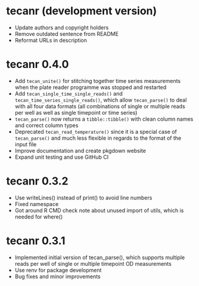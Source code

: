 # tecanr (development version)

- Update authors and copyright holders
- Remove outdated sentence from README
- Reformat URLs in description

# tecanr 0.4.0

- Add `tecan_unite()` for stitching together time series measurements when the plate reader programme was stopped and restarted
- Add `tecan_single_time_single_reads()` and `tecan_time_series_single_reads()`, which allow `tecan_parse()` to deal with all four data formats (all combinations of single or multiple reads per well as well as single timepoint or time series)
- `tecan_parse()` now returns a `tibble::tibble()` with clean column names and correct column types
- Deprecated `tecan_read_temperature()` since it is a special case of `tecan_parse()` and much less flexible in regards to the format of the input file
- Improve documentation and create pkgdown website
- Expand unit testing and use GitHub CI

# tecanr 0.3.2

- Use writeLines() instead of print() to avoid line numbers
- Fixed namespace
- Got around R CMD check note about unused import of utils, which is needed for where()

# tecanr 0.3.1

- Implemented initial version of tecan_parse(), which supports multiple reads per well of single or multiple timepoint OD measurements
- Use renv for package development
- Bug fixes and minor improvements
